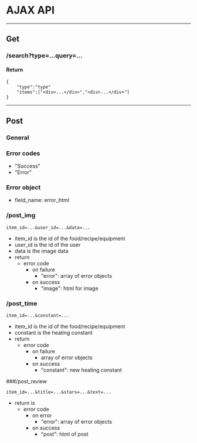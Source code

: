 # AJAX API

<hr>

## Get


### /search?type=...query=...

#### Return
    
    {
        "type":"type"
        "items":["<div>...</div>","<div>...</div>"]
    }

<hr>

## Post

### General

### Error codes

- "Success"
- "Error"

### Error object

- field_name: error_html

### /post_img

    item_id=...&user_id=...&data=...

- item_id is the id of the food/recipe/equipment
- user_id is the id of the user
- data is the image data
- return
    - error code
        - on failure
            - "error": array of error objects
        - on success
            - "image": html for image

### /post_time

    item_id=...&constant=...

- item_id is the id of the food/recipe/equipment
- constant is the heating constant
- return
    - error code
        - on failure
            - array of error objects
        - on success
            - "constant": new heating constant



###/post_review

    item_id=...&title=...&stars=...&text=...
- return is 
    - error code
        - on error
            - "error": array of error objects
        - on success
            - "post": html of post